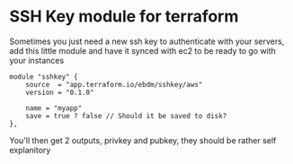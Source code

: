 # SSH Key module for terraform

Sometimes you just need a new ssh key to authenticate with your servers, add this little module and have it synced with ec2 to be ready to go with your instances

```
module "sshkey" {
	source  = "app.terraform.io/ebdm/sshkey/aws"
	version = "0.1.0"
	
	name = "myapp"
	save = true ? false // Should it be saved to disk?
},
```

You'll then get 2 outputs, privkey and pubkey, they should be rather self explanitory